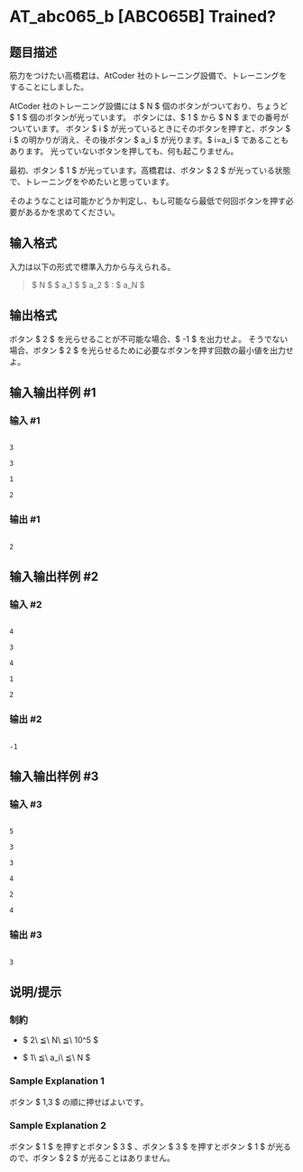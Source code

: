 # AT_abc065_b [ABC065B] Trained?

## 题目描述

[problemUrl]: https://atcoder.jp/contests/abc065/tasks/abc065_b

筋力をつけたい高橋君は、AtCoder 社のトレーニング設備で、トレーニングをすることにしました。

AtCoder 社のトレーニング設備には $ N $ 個のボタンがついており、ちょうど $ 1 $ 個のボタンが光っています。 ボタンには、$ 1 $ から $ N $ までの番号がついています。 ボタン $ i $ が光っているときにそのボタンを押すと、ボタン $ i $ の明かりが消え、その後ボタン $ a_i $ が光ります。$ i=a_i $ であることもあります。 光っていないボタンを押しても、何も起こりません。

最初、ボタン $ 1 $ が光っています。高橋君は、ボタン $ 2 $ が光っている状態で、トレーニングをやめたいと思っています。

そのようなことは可能かどうか判定し、もし可能なら最低で何回ボタンを押す必要があるかを求めてください。

## 输入格式

入力は以下の形式で標準入力から与えられる。

> $ N $ $ a_1 $ $ a_2 $ : $ a_N $

## 输出格式

ボタン $ 2 $ を光らせることが不可能な場合、$ -1 $ を出力せよ。 そうでない場合、ボタン $ 2 $ を光らせるために必要なボタンを押す回数の最小値を出力せよ。

## 输入输出样例 #1

### 输入 #1

```
3
3
1
2
```

### 输出 #1

```
2
```

## 输入输出样例 #2

### 输入 #2

```
4
3
4
1
2
```

### 输出 #2

```
-1
```

## 输入输出样例 #3

### 输入 #3

```
5
3
3
4
2
4
```

### 输出 #3

```
3
```

## 说明/提示

### 制約

- $ 2\ ≦\ N\ ≦\ 10^5 $
- $ 1\ ≦\ a_i\ ≦\ N $

### Sample Explanation 1

ボタン $ 1,3 $ の順に押せばよいです。

### Sample Explanation 2

ボタン $ 1 $ を押すとボタン $ 3 $ 、ボタン $ 3 $ を押すとボタン $ 1 $ が光るので、ボタン $ 2 $ が光ることはありません。